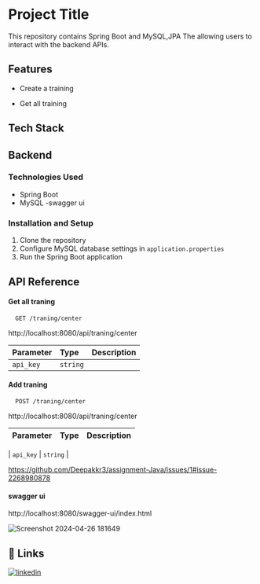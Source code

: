 
# Project Title

This repository contains Spring Boot and MySQL,JPA  The  allowing users to interact with the backend APIs.



## Features

-  Create a training

- Get all training



## Tech Stack

## Backend
### Technologies Used
- Spring Boot
- MySQL
-swagger ui


### Installation and Setup
1. Clone the repository
2. Configure MySQL database settings in `application.properties`
3. Run the Spring Boot application



## API Reference

#### Get all traning

```http
  GET /traning/center
```
http://localhost:8080/api/traning/center

| Parameter | Type     | Description                |
| :-------- | :------- | :------------------------- |
| `api_key` | `string`  |

#### Add traning
```http
  POST /traning/center
```
http://localhost:8080/api/traning/center

| Parameter | Type     | Description                |
| :-------- | :------- | :------------------------- |

| `api_key` | `string`  |



https://github.com/Deepakkr3/assignment-Java/issues/1#issue-2268980878

#### swagger ui
http://localhost:8080/swagger-ui/index.html

![Screenshot 2024-04-26 181649](https://github.com/Deepakkr3/assignment-Java/assets/115481021/76bb97a8-424a-4737-85e0-645f9a687f2b)











## 🔗 Links

[![linkedin](https://img.shields.io/badge/linkedin-0A66C2?style=for-the-badge&logo=linkedin&logoColor=white)](https://www.linkedin.com/in/deepak-kumar-01b417214/)
